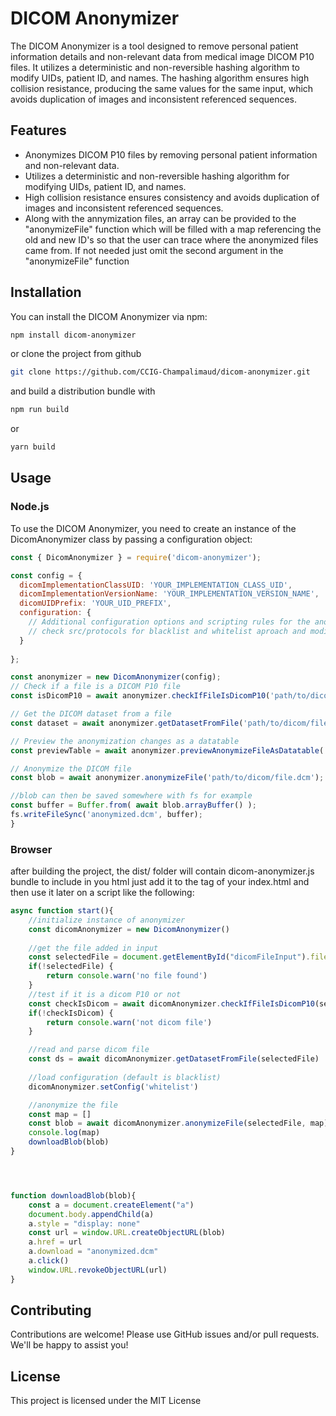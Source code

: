 # DICOM Anonymizer

The DICOM Anonymizer is a tool designed to remove personal patient information details and non-relevant data from medical image DICOM P10 files. It utilizes a deterministic and non-reversible hashing algorithm to modify UIDs, patient ID, and names. The hashing algorithm ensures high collision resistance, producing the same values for the same input, which avoids duplication of images and inconsistent referenced sequences.

## Features

- Anonymizes DICOM P10 files by removing personal patient information and non-relevant data.
- Utilizes a deterministic and non-reversible hashing algorithm for modifying UIDs, patient ID, and names.
- High collision resistance ensures consistency and avoids duplication of images and inconsistent referenced sequences.
- Along with the annymization files, an array can be provided to the "anonymizeFile" function which will be filled with a map referencing the old and new ID's so that the user can trace where the anonymized files came from. If not needed just omit the second argument in the "anonymizeFile" function

## Installation

You can install the DICOM Anonymizer via npm:

```bash
npm install dicom-anonymizer
```

or clone the project from github

```bash
git clone https://github.com/CCIG-Champalimaud/dicom-anonymizer.git
````

and build a distribution bundle with

```bash
npm run build
```

or

```bash
yarn build
```


## Usage

### Node.js

To use the DICOM Anonymizer, you need to create an instance of the DicomAnonymizer class by passing a configuration object:

```javascript
const { DicomAnonymizer } = require('dicom-anonymizer');

const config = {
  dicomImplementationClassUID: 'YOUR_IMPLEMENTATION_CLASS_UID',
  dicomImplementationVersionName: 'YOUR_IMPLEMENTATION_VERSION_NAME',
  dicomUIDPrefix: 'YOUR_UID_PREFIX',
  configuration: {
    // Additional configuration options and scripting rules for the anonymization process
    // check src/protocols for blacklist and whitelist aproach and modify it according to needs
  }
    
};

const anonymizer = new DicomAnonymizer(config);
// Check if a file is a DICOM P10 file
const isDicomP10 = await anonymizer.checkIfFileIsDicomP10('path/to/dicom/file.dcm');

// Get the DICOM dataset from a file
const dataset = await anonymizer.getDatasetFromFile('path/to/dicom/file.dcm');

// Preview the anonymization changes as a datatable
const previewTable = await anonymizer.previewAnonymizeFileAsDatatable('path/to/dicom/file.dcm');

// Anonymize the DICOM file
const blob = await anonymizer.anonymizeFile('path/to/dicom/file.dcm'); //optionally pass an array reference as 2nd argument to keep track of the old -> new ID's for each Series

//blob can then be saved somewhere with fs for example
const buffer = Buffer.from( await blob.arrayBuffer() );
fs.writeFileSync('anonymized.dcm', buffer);
}
```

### Browser
after building the project, the dist/ folder will contain dicom-anonymizer.js bundle to include in you html
just add it to the <head> tag of your index.html <script defer="defer" src="dicom-anonymizer.js"></script>
and then use it later on a script like the following:

```javascript
async function start(){
    //initialize instance of anonymizer
    const dicomAnonymizer = new DicomAnonymizer()
    
    //get the file added in input
    const selectedFile = document.getElementById("dicomFileInput").files[0];
    if(!selectedFile) {
        return console.warn('no file found')
    }
    //test if it is a dicom P10 or not
    const checkIsDicom = await dicomAnonymizer.checkIfFileIsDicomP10(selectedFile)
    if(!checkIsDicom) {
        return console.warn('not dicom file')
    }

    //read and parse dicom file
    const ds = await dicomAnonymizer.getDatasetFromFile(selectedFile)
    
    //load configuration (default is blacklist)
    dicomAnonymizer.setConfig('whitelist')

    //anonymize the file
    const map = []
    const blob = await dicomAnonymizer.anonymizeFile(selectedFile, map)
    console.log(map)
    downloadBlob(blob)
}




function downloadBlob(blob){
    const a = document.createElement("a")
    document.body.appendChild(a)
    a.style = "display: none"
    const url = window.URL.createObjectURL(blob)
    a.href = url
    a.download = "anonymized.dcm"
    a.click()
    window.URL.revokeObjectURL(url)
}

```

## Contributing
Contributions are welcome! Please use GitHub issues and/or pull requests. We'll be happy to assist you!

## License
This project is licensed under the MIT License